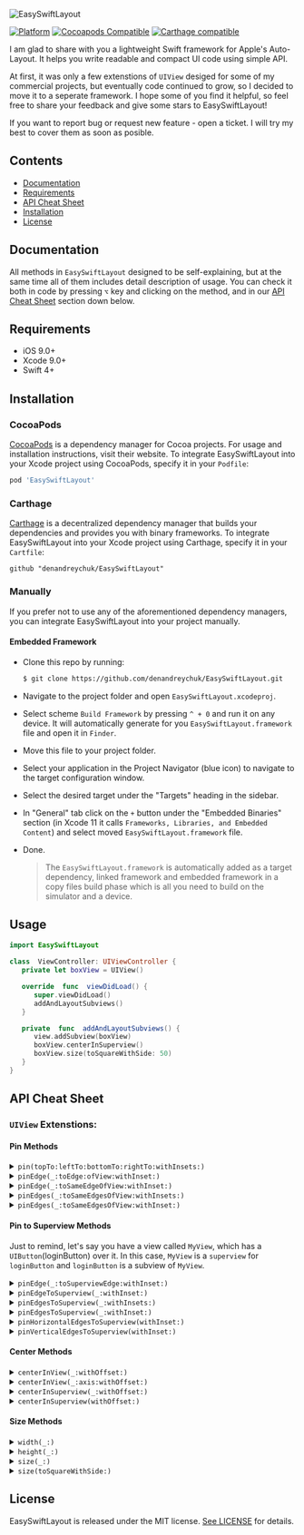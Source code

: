 


![EasySwiftLayout](https://github.com/denandreychuk/EasySwiftLayout/blob/master/Resources/Logo.png?raw=true)

[![Platform](https://img.shields.io/cocoapods/p/EasySwiftLayout.svg?color=yellow)](https://github.com/denandreychuk/EasySwiftLayout)
[![Cocoapods Compatible](https://img.shields.io/cocoapods/v/EasySwiftLayout.svg?color=yellow)](https://cocoapods.org/pods/EasySwiftLayout)
[![Carthage compatible](https://img.shields.io/badge/Carthage-compatible-4BC51D.svg?color=yellow)](https://github.com/Carthage/Carthage)

I am glad to share with you a lightweight Swift framework for Apple's Auto-Layout. It helps you write readable and compact UI code using simple API. 

At first, it was only a few extenstions of `UIView` desiged for some of my commercial projects, but eventually code continued to grow, so I decided to move it to a seperate framework. I hope some of you find it helpful, so feel free to share your feedback and give some stars to EasySwiftLayout!

If you want to report bug or request new feature - open a ticket. I will try my best to cover them as soon as posible.

## Contents

- [Documentation](#documentation)
- [Requirements](#requirements)
- [API Cheat Sheet](#api-cheat-sheet)
- [Installation](#installation)
- [License](#license)


## Documentation

All methods in `EasySwiftLayout` designed to be self-explaining, but at the same time all of them includes detail description of usage. You can check it both in code by pressing `⌥` key and clicking on the method, and in our [API Cheat Sheet](#api-cheat-sheet) section down below.

## Requirements

- iOS 9.0+
- Xcode 9.0+
- Swift 4+


## Installation

### CocoaPods

[CocoaPods](https://cocoapods.org) is a dependency manager for Cocoa projects. For usage and installation instructions, visit their website. To integrate EasySwiftLayout into your Xcode project using CocoaPods, specify it in your `Podfile`:

```ruby
pod 'EasySwiftLayout'
```

### Carthage

[Carthage](https://github.com/Carthage/Carthage) is a decentralized dependency manager that builds your dependencies and provides you with binary frameworks. To integrate EasySwiftLayout into your Xcode project using Carthage, specify it in your `Cartfile`:

```ogdl
github "denandreychuk/EasySwiftLayout"
```

### Manually

If you prefer not to use any of the aforementioned dependency managers, you can integrate EasySwiftLayout into your project manually.

#### Embedded Framework

- Clone this repo by running:
  ```bash
  $ git clone https://github.com/denandreychuk/EasySwiftLayout.git
  ```
- Navigate to the project folder and open `EasySwiftLayout.xcodeproj`.
- Select scheme `Build Framework` by pressing `^ + 0` and run it on any device. It will automatically generate for you `EasySwiftLayout.framework` file and open it in `Finder`.
- Move this file to your project folder.
- Select your application in the Project Navigator (blue icon) to navigate to the target configuration window.
- Select the desired target under the "Targets" heading in the sidebar.
- In "General" tab click on the `+` button under the "Embedded Binaries" section (in Xcode 11 it calls `Frameworks, Libraries, and Embedded Content`) and select moved `EasySwiftLayout.framework` file.
- Done.

  > The `EasySwiftLayout.framework` is automatically added as a target dependency, linked framework and embedded framework in a copy files build phase which is all you need to build on the simulator and a device.

## Usage

```swift
import EasySwiftLayout

class  ViewController: UIViewController {
   private let boxView = UIView()

   override  func  viewDidLoad() {
      super.viewDidLoad()
      addAndLayoutSubviews()
   }

   private  func  addAndLayoutSubviews() {
      view.addSubview(boxView)
      boxView.centerInSuperview()
      boxView.size(toSquareWithSide: 50)
   }
}
```

## API Cheat Sheet

### `UIView` Extenstions:

#### Pin Methods

<details>
<summary><code>pin(topTo:leftTo:bottomTo:rightTo:withInsets:)</code></summary>
  
##### Summary

Pins edges to the given `NSLayoutAxisAnchor`s.

##### Declaration

```swift
func  pin(topTo  top: NSLayoutYAxisAnchor? = nil, leftTo  left: NSLayoutXAxisAnchor? = nil, bottomTo  bottom: NSLayoutYAxisAnchor? = nil, rightTo  right: NSLayoutXAxisAnchor? = nil, withInsets  insets: UIEdgeInsets = .zero) -> Self
```

##### Discussion

- Compact version of default Swift layout. Allows you to edges to specific  `NSLayoutAxisAnchor`.

- To make Auto-Layout works properly, it automatically sets view’s property  `translatesAutoresizingMaskIntoConstraints`  to  `false`

##### Precondition

You should pass at least one anchor, otherwise this method will have no effect.

##### Parameters

Parameter  | Type | Description
---------- | ---- |------------
top  | `NSLayoutYAxisAnchor` | Anchor to pin top to.
left  | `NSLayoutXAxisAnchor` | Anchor to pin left to.
bottom | `NSLayoutYAxisAnchor` | Anchor to pin bottom to.
right | `NSLayoutXAxisAnchor` | Anchor to pin right to.
insets | `UIEdgeInsets` | Insets between edges.

##### Returns
`self`  with attribute  `@discardableResult`.

##### Declared In

[UIView + Pin.swift](https://github.com/denandreychuk/EasySwiftLayout/blob/master/Source/UIView%20%2B%20Pin.swift)

</details>

<details>
<summary><code>pinEdge(_:toEdge:ofView:withInset:)</code></summary>
  
##### Summary

Pins edge to the given edge of another view with an inset.

##### Declaration

```swift
func  pinEdge(_  edge: ESLEdge, toEdge  pinningEdge: ESLEdge, ofView  anotherView: UIView, withInset  inset: CGFloat = .zero) -> Self
```

##### Discussion

- Consider, that you cannot pin edge to different axis, otherwise method will throw `fatalError()`. X-axis constraints are not compatible with y-axis.

- To make Auto-Layout works properly, it automatically sets view's property `translatesAutoresizingMaskIntoConstraints` to `false`

##### Precondition

- Another view must be in the same view hierarchy as this view.

- Pin edges with same axis or method will throw `fatalError()`

##### Parameters

Parameter  | Type | Description
---------- | ---- |------------
edge  | `ESLEdge` | The edge of this view to pin.
pinningEdge  | `ESLEdge` | The edge of another view to pin to.
anotherView | `NSLayoutYAxisAnchor` | Another view to pin to.
inset | `CGFloat` | Inset between edge of this view and edge of another view.

##### Returns
`self`  with attribute  `@discardableResult`.

##### Declared In
[UIView + Pin.swift](https://github.com/denandreychuk/EasySwiftLayout/blob/master/Source/UIView%20%2B%20Pin.swift)

</details>

<details>
<summary><code>pinEdge(_:toSameEdgeOfView:withInset:)</code></summary>
  
##### Summary

Pins the given edge of the view to the corresponding margin of another view with an inset.

##### Declaration

```swift
func  pinEdge(_  edge: ESLEdge, toSameEdgeOfView  anotherView: UIView, withInset  inset: CGFloat = .zero) -> Self
```

##### Discussion

To make Auto-Layout works properly, it automatically sets view's property `translatesAutoresizingMaskIntoConstraints` to `false`

##### Precondition

Another view must be in the same view hierarchy as this view.

##### Parameters

Parameter  | Type | Description
---------- | ---- |------------
edge  | `ESLEdge` | The edge of this view to pin.
anotherView | `NSLayoutYAxisAnchor` | Another view to pin to.
inset | `CGFloat` | Inset between edge of this view and edge of another view.

##### Returns
`self`  with attribute  `@discardableResult`.

##### Declared In
[UIView + Pin.swift](https://github.com/denandreychuk/EasySwiftLayout/blob/master/Source/UIView%20%2B%20Pin.swift)

</details>

<details>
<summary><code>pinEdges(_:toSameEdgesOfView:withInsets:)</code></summary>
  
##### Summary

Pins the given edges of the view to the corresponding margins of another view with insets.

##### Declaration

```swift
func  pinEdges(_  edges: [ESLEdge] = ESLEdge.all, toSameEdgesOfView  anotherView: UIView, withInsets  insets: UIEdgeInsets = .zero) -> Self
```

##### Discussion

- This method is intended to pin multiple edges, it is not recommended to use it for a single edge. For these purposes, `pinEdge(_:toSameEdgeOfView:withInset:)` would be a better approach.

- To make Auto-Layout works properly, it automatically sets view's property `translatesAutoresizingMaskIntoConstraints` to `false`

##### Precondition

Another view must be in the same view hierarchy as this view.

##### Parameters

Parameter  | Type | Description
---------- | ---- |------------
edges  | `[ESLEdge]` | The edges of this view to pin.
anotherView | `NSLayoutYAxisAnchor` | Another view to pin to.
insets | `UIEdgeInsets` | Insets between edges of this view and corresponding edges of another view

##### Returns
`self`  with attribute  `@discardableResult`.

##### Declared In
[UIView + Pin.swift](https://github.com/denandreychuk/EasySwiftLayout/blob/master/Source/UIView%20%2B%20Pin.swift)

</details>

<details>
<summary><code>pinEdges(_:toSameEdgesOfView:withInset:)</code></summary>
  
##### Summary

Pins the given edges of the view to the corresponding margins of another view with equal inset.

##### Declaration

```swift
func  pinEdges(_  edges: [ESLEdge] = ESLEdge.all, toSameEdgesOfView  anotherView: UIView, withInset  inset: CGFloat) -> Self
```

##### Discussion

- This method is intended to pin multiple edges, it is not recommended to use it for a single one. For these purposes, `pinEdge(_:toSameEdgeOfView:withInset:)` would be a better approach.

- If you want to customize inset based on edge, use `pinEdges(_:toSameEdgesOfView:withInsets:)`.

- To make Auto-Layout works properly, it automatically sets view's property `translatesAutoresizingMaskIntoConstraints` to `false`

##### Precondition

Another view must be in the same view hierarchy as this view.

##### Parameters

Parameter  | Type | Description
---------- | ---- |------------
edges  | `[ESLEdge]` | The edges of this view to pin.
anotherView | `NSLayoutYAxisAnchor` | Another view to pin to.
insets | `CGFloat` | Inset between edges of this view and corresponding edges of another view

##### Returns
`self`  with attribute  `@discardableResult`.

##### Declared In
[UIView + Pin.swift](https://github.com/denandreychuk/EasySwiftLayout/blob/master/Source/UIView%20%2B%20Pin.swift)

</details>

#### Pin to Superview Methods

Just to remind, let's say you have a view called `MyView`, which has a `UIButton`(loginButton) over it. In this case, `MyView` is a `superview` for `loginButton` and `loginButton` is a subview of `MyView`.

<details>
<summary><code>pinEdge(_:toSuperviewEdge:withInset:)</code></summary>
  
##### Summary

Pins edge to the given edge of its superview with an inset.

##### Declaration

```swift
func  pinEdge(_  edge: ESLEdge, toSuperviewEdge  superviewEdge: ESLEdge, withInset  inset: CGFloat = .zero) -> Self
```

##### Discussion

- Use this method only if you want to pin view's edge to opposite margin of its superview, in other cases `pinEdgeToSuperview(_:withInset:) would be a better approach.

- Consider, that you cannot pin edge to different axis, otherwise method will throw `fatalError()`. X-axis constraints are not compatible with y-axis.

- To make Auto-Layout works properly, it automatically sets view's property `translatesAutoresizingMaskIntoConstraints` to `false`

##### Precondition

- View should have superview, otherwise method will have no effect.

- Pin edges with same axis or method will throw `fatalError()`

##### Parameters

Parameter  | Type | Description
---------- | ---- |------------
edge  | `ESLEdge` | The edge of this view to pin.
superviewEdge | `ESLEdge` | The edge of its superview to pin to.
inset | `CGFloat` | Inset from the superview's bound

##### Returns
`self`  with attribute  `@discardableResult`.

##### Declared In
[UIView + Pin(Superview).swift](https://github.com/denandreychuk/EasySwiftLayout/blob/master/Source/UIView%20%2B%20Pin(Superview).swift)

</details>

<details>
<summary><code>pinEdgeToSuperview(_:withInset:)</code></summary>
  
##### Summary

Pins the given edge of the view to the corresponding margin of its superview with an inset.

##### Declaration

```swift
func  pinEdgeToSuperview(_  edge: ESLEdge, withInset  inset: CGFloat = .zero) -> Self
```

##### Discussion

- To make Auto-Layout works properly, it automatically sets view's property `translatesAutoresizingMaskIntoConstraints` to `false`

##### Precondition

 View should have superview, otherwise method will have no effect.

##### Parameters

Parameter  | Type | Description
---------- | ---- |------------
edge  | `ESLEdge` | The edge of this view to pin to the corresponding margin.
inset | `CGFloat` | Inset from the superview's bound

##### Returns
`self`  with attribute  `@discardableResult`.

##### Declared In
[UIView + Pin(Superview).swift](https://github.com/denandreychuk/EasySwiftLayout/blob/master/Source/UIView%20%2B%20Pin(Superview).swift)

</details>

<details>
<summary><code>pinEdgesToSuperview(_:withInsets:)</code></summary>
  
##### Summary

Pins the given edges of the view to the corresponding margins of its superview with an inset.

##### Declaration

```swift
func  pinEdgesToSuperview(_  edges: [ESLEdge] = ESLEdge.all, withInsets  insets: UIEdgeInsets = .zero) -> Self
```

##### Discussion

- This method is intended to pin multiple edges, it is not recommended to use it for a single edge. For these purposes, `pinEdgeToSuperview(_:withInset:)` would be a better approach.

- To make Auto-Layout works properly, it automatically sets view's property `translatesAutoresizingMaskIntoConstraints` to `false`

##### Precondition

 View should have superview, otherwise method will have no effect.

##### Parameters

Parameter  | Type | Description
---------- | ---- |------------
edges  | `[ESLEdge]` | The edges of this view to pin to the corresponding margins.
insets | `UIEdgeInsets` | Insets from the superview's bounds.

##### Returns
`self`  with attribute  `@discardableResult`.

##### Declared In
[UIView + Pin(Superview).swift](https://github.com/denandreychuk/EasySwiftLayout/blob/master/Source/UIView%20%2B%20Pin(Superview).swift)

</details>

<details>
<summary><code>pinEdgesToSuperview(_:withInset:)</code></summary>
  
##### Summary

Pins the given edges of the view to the corresponding margins of its superview with equal inset.

##### Declaration

```swift
func  pinEdgesToSuperview(_  edges: [ESLEdge] = ESLEdge.all, withInset  inset: CGFloat) -> Self
```

##### Discussion

- This method is intended to pin multiple edges, it is not recommended to use it for a single edge. For these purposes, `pinEdgeToSuperview(_:withInset:)` would be a better approach.

- If you want to customize inset based on edge, use `pinEdgesToSuperview(_:withInsets:)`.

- To make Auto-Layout works properly, it automatically sets view's property `translatesAutoresizingMaskIntoConstraints` to `false`

##### Precondition

 View should have superview, otherwise method will have no effect.

##### Parameters

Parameter  | Type | Description
---------- | ---- |------------
edges  | `[ESLEdge]` | The edges of this view to pin to the corresponding margins.
inset | `CGFloat` | Inset from superview's bounds.

##### Returns
`self`  with attribute  `@discardableResult`.

##### Declared In
[UIView + Pin(Superview).swift](https://github.com/denandreychuk/EasySwiftLayout/blob/master/Source/UIView%20%2B%20Pin(Superview).swift)

</details>

<details>
<summary><code>pinHorizontalEdgesToSuperview(withInset:)</code></summary>
  
##### Summary

Pins left and right to the corresponding margins of its superview with equal inset.

##### Declaration

```swift
func  pinHorizontalEdgesToSuperview(withInset  inset: CGFloat = .zero) -> Self
```

##### Discussion

- Helper method. Have the same benefits and requirement as `pinEdgesToSuperview(_:withInset:)`.
- To make Auto-Layout works properly, it automatically sets view's property `translatesAutoresizingMaskIntoConstraints` to `false`

##### Precondition

 View should have superview, otherwise method will have no effect.

##### Parameters

Parameter  | Type | Description
---------- | ---- |------------
inset | `CGFloat` | Inset from superview's bounds.

##### Returns
`self`  with attribute  `@discardableResult`.

##### Declared In
[UIView + Pin(Superview).swift](https://github.com/denandreychuk/EasySwiftLayout/blob/master/Source/UIView%20%2B%20Pin(Superview).swift)

</details>

<details>
<summary><code>pinVerticalEdgesToSuperview(withInset:)</code></summary>
  
##### Summary

Pins top and bottom to the corresponding margins of its superview with equal inset.

##### Declaration

```swift
func  pinVerticalEdgesToSuperview(withInset  inset: CGFloat = .zero) -> Self
```

##### Discussion

- Helper method. Have the same benefits and requirement as `pinEdgesToSuperview(_:withInset:)`.
- To make Auto-Layout works properly, it automatically sets view's property `translatesAutoresizingMaskIntoConstraints` to `false`

##### Precondition

 View should have superview, otherwise method will have no effect.

##### Parameters

Parameter  | Type | Description
---------- | ---- |------------
inset | `CGFloat` | Inset from superview's bounds.

##### Returns
`self`  with attribute  `@discardableResult`.

##### Declared In
[UIView + Pin(Superview).swift](https://github.com/denandreychuk/EasySwiftLayout/blob/master/Source/UIView%20%2B%20Pin(Superview).swift)

</details>

#### Center Methods

<details>
<summary><code>centerInView(_:withOffset:)</code></summary>
  
##### Summary

Centers the view in the given view with offset.

##### Declaration

```swift
func  centerInView(_  anotherView: UIView, withOffset  offset: ESLOffset = .zero) -> Self
```

##### Discussion

To make Auto-Layout works properly, it automatically sets view's property `translatesAutoresizingMaskIntoConstraints` to `false`

##### Precondition

Another view must be in the same view hierarchy as this view.

##### Parameters

Parameter  | Type | Description
---------- | ---- |------------
anotherView | `UIView` | View to center in.
offset | `ESLOffset` | Axis offset.

##### Returns

`self`  with attribute  `@discardableResult`.

##### Declared In
[UIView + Center.swift](https://github.com/denandreychuk/EasySwiftLayout/blob/master/Source/UIView%20%2B%20Center.swift)

</details>

<details>
<summary><code>centerInView(_:axis:withOffset:)</code></summary>
  
##### Summary

Centers the given axis of the view in another view with offset.

##### Declaration

```swift
func  centerInView(_  anotherView: UIView, axis: ESLAxis, withOffset  offset: CGFloat = .zero) -> Self
```

##### Discussion

To make Auto-Layout works properly, it automatically sets view's property `translatesAutoresizingMaskIntoConstraints` to `false`

##### Precondition

Another view must be in the same view hierarchy as this view.

##### Parameters

Parameter  | Type | Description
---------- | ---- |------------
anotherView | `UIView` | View to center in.
axis | `ESLAxis` | Axis to center
offset | `ESLOffset` | Axis offset.

##### Returns

`self`  with attribute  `@discardableResult`.

##### Declared In
[UIView + Center.swift](https://github.com/denandreychuk/EasySwiftLayout/blob/master/Source/UIView%20%2B%20Center.swift)

</details>

<details>
<summary><code>centerInSuperview(_:withOffset:)</code></summary>
  
##### Summary

Centers the given axis of the view in its superview with offset.

##### Declaration

```swift
func  centerInSuperview(_  axis: ESLAxis, withOffset  offset: CGFloat = .zero) -> Self
```

##### Discussion

To make Auto-Layout works properly, it automatically sets view's property `translatesAutoresizingMaskIntoConstraints` to `false`

##### Precondition

View should have superview, otherwise this method will have no effect.

##### Parameters

Parameter  | Type | Description
---------- | ---- |------------
axis | `ESLAxis` | Axis to center
offset | `CGFloat` | Axis offset.

##### Returns

`self`  with attribute  `@discardableResult`.

##### Declared In
[UIView + Center.swift](https://github.com/denandreychuk/EasySwiftLayout/blob/master/Source/UIView%20%2B%20Center.swift)

</details>

<details>
<summary><code>centerInSuperview(withOffset:)</code></summary>
  
##### Summary

Centers the view in its superview with offset.

##### Declaration

```swift
func  centerInSuperview(withOffset  offset: ESLOffset = .zero) -> Self
```

##### Discussion

To make Auto-Layout works properly, it automatically sets view's property `translatesAutoresizingMaskIntoConstraints` to `false`

##### Precondition

View should have superview, otherwise this method will have no effect.

##### Parameters

Parameter  | Type | Description
---------- | ---- |------------
offset | `ESLOffset` | Axis offset.

##### Returns

`self`  with attribute  `@discardableResult`.

##### Declared In
[UIView + Center.swift](https://github.com/denandreychuk/EasySwiftLayout/blob/master/Source/UIView%20%2B%20Center.swift)

</details>

#### Size Methods

<details>
<summary><code>width(_:)</code></summary>
  
##### Summary

Sets view's width to a specific size.

##### Declaration

```swift
func  width(_  size: CGFloat) -> Self
```

##### Discussion

- Constraints width anchor using `NSLayoutConstraint` to a specific size.

- To make Auto-Layout works properly, it automatically sets view's property `translatesAutoresizingMaskIntoConstraints` to `false`

##### Precondition

Pass non-zero size, otherwise this method will have no effect.

##### Parameters

Parameter  | Type | Description
---------- | ---- |------------
size | `CGFloat` | The size to set this view's width to.

##### Returns

`self`  with attribute  `@discardableResult`.

##### Declared In
[UIView + Size.swift](https://github.com/denandreychuk/EasySwiftLayout/blob/master/Source/UIView%20%2B%20Size.swift)

</details>

<details>
<summary><code>height(_:)</code></summary>
  
##### Summary

Sets view's height to a specific size.

##### Declaration

```swift
func  height(_  size: CGFloat) -> Self
```

##### Discussion

- Constraints width anchor using `NSLayoutConstraint` to a specific size.

- To make Auto-Layout works properly, it automatically sets view's property `translatesAutoresizingMaskIntoConstraints` to `false`

##### Precondition

Pass non-zero size, otherwise this method will have no effect.

##### Parameters

Parameter  | Type | Description
---------- | ---- |------------
size | `CGFloat` | The size to set this view's height to.

##### Returns

`self`  with attribute  `@discardableResult`.

##### Declared In
[UIView + Size.swift](https://github.com/denandreychuk/EasySwiftLayout/blob/master/Source/UIView%20%2B%20Size.swift)

</details>

<details>
<summary><code>size(_:)</code></summary>
  
##### Summary

Sets view's dimensions to a specific size.

##### Declaration

```swift
func  size(_  size: CGSize) -> Self
```

##### Discussion

- Constraints width and height anchors using `NSLayoutConstraint` to a specific size.

- To make Auto-Layout works properly, it automatically sets view's property `translatesAutoresizingMaskIntoConstraints` to `false`

##### Precondition

Pass non-zero size, otherwise this method will have no effect.

##### Parameters

Parameter  | Type | Description
---------- | ---- |------------
size | `CGSize` | The size to set this view's dimensions to.

##### Returns

`self`  with attribute  `@discardableResult`.

##### Declared In
[UIView + Size.swift](https://github.com/denandreychuk/EasySwiftLayout/blob/master/Source/UIView%20%2B%20Size.swift)

</details>

<details>
<summary><code>size(toSquareWithSide:)</code></summary>
  
##### Summary

Sets view's dimensions to square with side.

##### Declaration

```swift
func  size(toSquareWithSide  side: CGFloat) -> Self
```

##### Discussion

- Constraints width and height anchors using `NSLayoutConstraint` to match square size.

- To make Auto-Layout works properly, it automatically sets view's property `translatesAutoresizingMaskIntoConstraints` to `false`

##### Precondition

Pass non-zero side, otherwise this method will have no effect.

##### Parameters

Parameter  | Type | Description
---------- | ---- |------------
side | `CGFloat` | Square side to set this view's dimensions to.

##### Returns

`self`  with attribute  `@discardableResult`.

##### Declared In
[UIView + Size.swift](https://github.com/denandreychuk/EasySwiftLayout/blob/master/Source/UIView%20%2B%20Size.swift)

</details>

## License

EasySwiftLayout is released under the MIT license. [See LICENSE](https://github.com/denandreychuk/EasySwiftLayout/blob/master/LICENSE) for details.
